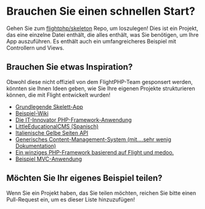 # Brauchen Sie einen schnellen Start?

Gehen Sie zum [flightphp/skeleton](https://github.com/flightphp/skeleton) Repo, um loszulegen! Dies ist ein Projekt, das eine einzelne Datei enthält, die alles enthält, was Sie benötigen, um Ihre App auszuführen. Es enthält auch ein umfangreicheres Beispiel mit Controllern und Views.

## Brauchen Sie etwas Inspiration?

Obwohl diese nicht offiziell von dem FlightPHP-Team gesponsert werden, könnten sie Ihnen Ideen geben, wie Sie Ihre eigenen Projekte strukturieren können, die mit Flight entwickelt wurden!

- [Grundlegende Skelett-App](https://github.com/markhughes/flight-skeleton)
- [Beispiel-Wiki](https://github.com/Skayo/FlightWiki)
- [Die IT-Innovator PHP-Framework-Anwendung](https://github.com/itinnovator/myphp-app)
- [LittleEducationalCMS (Spanisch)](https://github.com/casgin/LittleEducationalCMS)
- [Italienische Gelbe Seiten API](https://github.com/chiccomagnus/PGAPI)
- [Generisches Content-Management-System (mit....sehr wenig Dokumentation)](https://github.com/recepuncu/cms)
- [Ein winziges PHP-Framework basierend auf Flight und medoo.](https://github.com/ycrao/tinyme)
- [Beispiel MVC-Anwendung](https://github.com/paddypei/Flight-MVC)

## Möchten Sie Ihr eigenes Beispiel teilen?

Wenn Sie ein Projekt haben, das Sie teilen möchten, reichen Sie bitte einen Pull-Request ein, um es dieser Liste hinzuzufügen!  